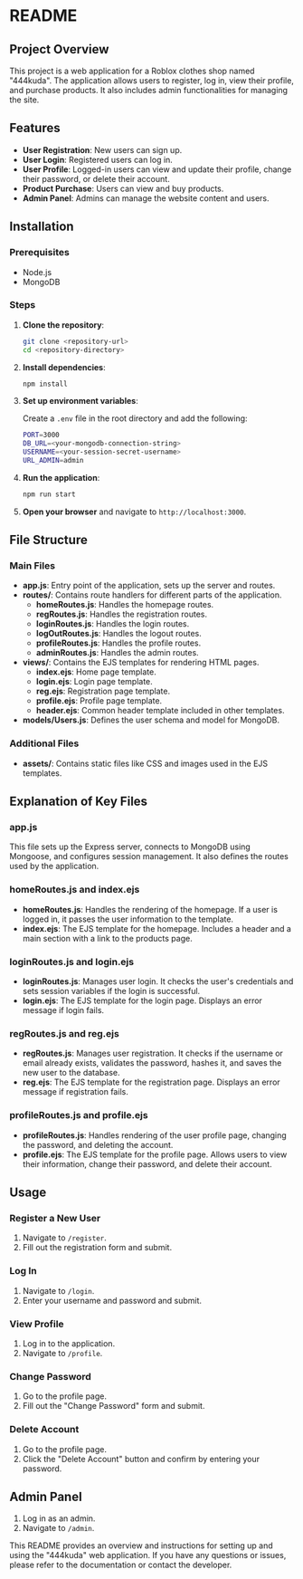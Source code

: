 # README

## Project Overview

This project is a web application for a Roblox clothes shop named "444kuda". The application allows users to register, log in, view their profile, and purchase products. It also includes admin functionalities for managing the site.

## Features

- **User Registration**: New users can sign up.
- **User Login**: Registered users can log in.
- **User Profile**: Logged-in users can view and update their profile, change their password, or delete their account.
- **Product Purchase**: Users can view and buy products.
- **Admin Panel**: Admins can manage the website content and users.

## Installation

### Prerequisites

- Node.js
- MongoDB

### Steps

1. **Clone the repository**:
   ```sh
   git clone <repository-url>
   cd <repository-directory>
   ```

2. **Install dependencies**:
   ```sh
   npm install
   ```

3. **Set up environment variables**:

   Create a `.env` file in the root directory and add the following:
   ```sh
   PORT=3000
   DB_URL=<your-mongodb-connection-string>
   USERNAME=<your-session-secret-username>
   URL_ADMIN=admin
   ```

4. **Run the application**:
   ```sh
   npm run start
   ```

5. **Open your browser** and navigate to `http://localhost:3000`.

## File Structure

### Main Files

- **app.js**: Entry point of the application, sets up the server and routes.
- **routes/**: Contains route handlers for different parts of the application.
  - **homeRoutes.js**: Handles the homepage routes.
  - **regRoutes.js**: Handles the registration routes.
  - **loginRoutes.js**: Handles the login routes.
  - **logOutRoutes.js**: Handles the logout routes.
  - **profileRoutes.js**: Handles the profile routes.
  - **adminRoutes.js**: Handles the admin routes.
- **views/**: Contains the EJS templates for rendering HTML pages.
  - **index.ejs**: Home page template.
  - **login.ejs**: Login page template.
  - **reg.ejs**: Registration page template.
  - **profile.ejs**: Profile page template.
  - **header.ejs**: Common header template included in other templates.
- **models/Users.js**: Defines the user schema and model for MongoDB.

### Additional Files

- **assets/**: Contains static files like CSS and images used in the EJS templates.

## Explanation of Key Files

### app.js

This file sets up the Express server, connects to MongoDB using Mongoose, and configures session management. It also defines the routes used by the application.

### homeRoutes.js and index.ejs

- **homeRoutes.js**: Handles the rendering of the homepage. If a user is logged in, it passes the user information to the template.
- **index.ejs**: The EJS template for the homepage. Includes a header and a main section with a link to the products page.

### loginRoutes.js and login.ejs

- **loginRoutes.js**: Manages user login. It checks the user's credentials and sets session variables if the login is successful.
- **login.ejs**: The EJS template for the login page. Displays an error message if login fails.

### regRoutes.js and reg.ejs

- **regRoutes.js**: Manages user registration. It checks if the username or email already exists, validates the password, hashes it, and saves the new user to the database.
- **reg.ejs**: The EJS template for the registration page. Displays an error message if registration fails.

### profileRoutes.js and profile.ejs

- **profileRoutes.js**: Handles rendering of the user profile page, changing the password, and deleting the account.
- **profile.ejs**: The EJS template for the profile page. Allows users to view their information, change their password, and delete their account.

## Usage

### Register a New User

1. Navigate to `/register`.
2. Fill out the registration form and submit.

### Log In

1. Navigate to `/login`.
2. Enter your username and password and submit.

### View Profile

1. Log in to the application.
2. Navigate to `/profile`.

### Change Password

1. Go to the profile page.
2. Fill out the "Change Password" form and submit.

### Delete Account

1. Go to the profile page.
2. Click the "Delete Account" button and confirm by entering your password.

## Admin Panel

1. Log in as an admin.
2. Navigate to `/admin`.

This README provides an overview and instructions for setting up and using the "444kuda" web application. If you have any questions or issues, please refer to the documentation or contact the developer.